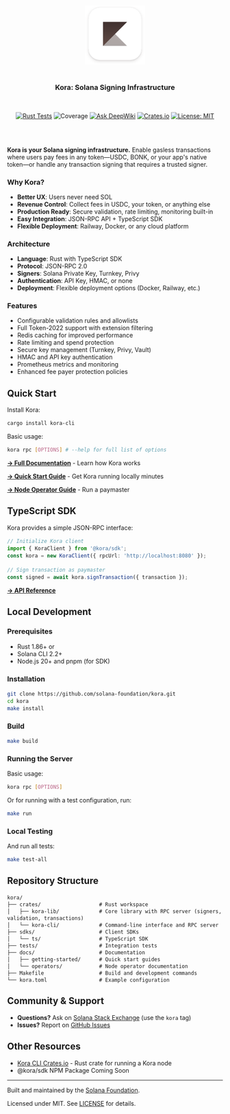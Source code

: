 <div align="center">
  <br />
  <img src="./kora.svg" alt="Kora" width="140" />
  <br />
  <br />
  
  <h3>Kora: Solana Signing Infrastructure</h3>
    
  <br />
  
[![Rust Tests](https://github.com/solana-foundation/kora/actions/workflows/rust.yml/badge.svg)](https://github.com/solana-foundation/kora/actions/workflows/rust.yml)
![Coverage](https://img.shields.io/endpoint?url=https://raw.githubusercontent.com/solana-foundation/kora/main/.github/badges/coverage.json)
[![Ask DeepWiki](https://deepwiki.com/badge.svg)](https://deepwiki.com/solana-foundation/kora)
[![Crates.io](https://img.shields.io/crates/v/kora-cli.svg)](https://crates.io/crates/kora-cli)
[![License: MIT](https://img.shields.io/badge/License-MIT-yellow.svg)](https://opensource.org/licenses/MIT)

  <br />
  <br />
</div>

**Kora is your Solana signing infrastructure.** Enable gasless transactions where users pay fees in any token—USDC, BONK, or your app's native token—or handle any transaction signing that requires a trusted signer.

### Why Kora?

- **Better UX**: Users never need SOL  
- **Revenue Control**: Collect fees in USDC, your token, or anything else  
- **Production Ready**: Secure validation, rate limiting, monitoring built-in  
- **Easy Integration**: JSON-RPC API + TypeScript SDK  
- **Flexible Deployment**: Railway, Docker, or any cloud platform

### Architecture

- **Language**: Rust with TypeScript SDK
- **Protocol**: JSON-RPC 2.0  
- **Signers**: Solana Private Key, Turnkey, Privy
- **Authentication**: API Key, HMAC, or none
- **Deployment**: Flexible deployment options (Docker, Railway, etc.) 

### Features

- Configurable validation rules and allowlists
- Full Token-2022 support with extension filtering
- Redis caching for improved performance
- Rate limiting and spend protection
- Secure key management (Turnkey, Privy, Vault)
- HMAC and API key authentication
- Prometheus metrics and monitoring
- Enhanced fee payer protection policies

## Quick Start

Install Kora: 

```bash
cargo install kora-cli
```

Basic usage:

```bash
kora rpc [OPTIONS] # --help for full list of options
```

**[→ Full Documentation](docs/README.md)** - Learn how Kora works

**[→ Quick Start Guide](docs/getting-started/QUICK_START.md)** - Get Kora running locally minutes

**[→ Node Operator Guide](docs/operators/README.md)** - Run a paymaster


## TypeScript SDK

Kora provides a simple JSON-RPC interface:

```typescript
// Initialize Kora client
import { KoraClient } from '@kora/sdk';
const kora = new KoraClient({ rpcUrl: 'http://localhost:8080' });

// Sign transaction as paymaster
const signed = await kora.signTransaction({ transaction });
```

**[→ API Reference](./sdks/ts/README.md)**

## Local Development

### Prerequisites

- Rust 1.86+ or 
- Solana CLI 2.2+
- Node.js 20+ and pnpm (for SDK)

### Installation

```bash
git clone https://github.com/solana-foundation/kora.git
cd kora
make install
```

### Build

```bash
make build
```

### Running the Server

Basic usage:

```bash
kora rpc [OPTIONS]
```

Or for running with a test configuration, run: 

```bash
make run
```

### Local Testing

And run all tests:

```bash
make test-all
```

## Repository Structure

```
kora/
├── crates/                   # Rust workspace
│   ├── kora-lib/             # Core library with RPC server (signers, validation, transactions)
│   └── kora-cli/             # Command-line interface and RPC server
├── sdks/                     # Client SDKs
│   └── ts/                   # TypeScript SDK
├── tests/                    # Integration tests
├── docs/                     # Documentation
│   ├── getting-started/      # Quick start guides
│   └── operators/            # Node operator documentation
├── Makefile                  # Build and development commands
└── kora.toml                 # Example configuration
```

## Community & Support

- **Questions?** Ask on [Solana Stack Exchange](https://solana.stackexchange.com/) (use the `kora` tag)
- **Issues?** Report on [GitHub Issues](https://github.com/solana-foundation/kora/issues)

## Other Resources

- [Kora CLI Crates.io](https://crates.io/crates/kora-cli) - Rust crate for running a Kora node
- @kora/sdk NPM Package Coming Soon

---

Built and maintained by the [Solana Foundation](https://solana.org).

Licensed under MIT. See [LICENSE](LICENSE) for details.